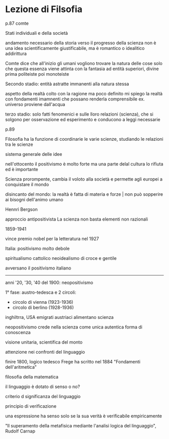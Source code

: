 # Lezione di Filsofia

p.87 comte

Stati individuali e della società

andamento necessario della storia verso il progresso della scienza non è una idea scientificamente giustificabile, ma è romantico o idealitico addirittura

Comte dice che all'inizio gli umani vogliono trovare la natura delle cose
solo che questa essenza viene attinta con la fantasia ad entità superiori, divine
prima politeiste poi monoteiste

Secondo stadio: entità astratte immanenti alla natura stessa

aspetto della realtà colto con la ragione ma poco definito
mi spiego la realtà con fondamenti imamnenti che possano renderla comprensibile
ex. universo proviene dall'acqua

terzo stadio: solo fatti fenomenici e sulle lloro relazioni (scienza), che si solgono per osservazione ed esperimento e conducono a leggi necessarie

p.89

Filosofia ha la funzione di coordinarie le varie scienze, studiando le relazioni tra le scienze

sistema generale delle idee 

nell'ottocento il positivismo è molto forte ma una parte delal cultura lo rifiuta ed è importante

Scienza prorompente, cambia il voloto alla società e permette agli europei a conquistare il mondo

disincanto del mondo: la realtà è fatta di materia e forze | non può sopperire ai bisogni dell'animo umano

Hennrì Bergson 

approccio antipositivista
La scienza non basta
elementi non razionali

1859-1941

vince premio nobel per la letteratura nel 1927


Italia: positivismo molto debole


spiritualismo cattolico
neoidealismo di croce e gentile

avversano il positivismo italiano


---

anni '20, '30, '40 del 1900: neopositivismo

1° fase: austro-tedesca
e 2 circoli:
* circolo di vienna (1923-1936)
* circolo di berlino (1928-1936)


inghiltrra, USA
emigrati austriaci alimentano scienza

neopositivismo crede nella scienza come unica autentica forma di conoscenza

visione unitaria, scientifica del monto

attenzione nei confronti del linguaggio


finire 1800, logico tedesco Frege ha scritto nel 1884 "Fondamenti dell'aritmetica"

filosofia della matematica

il linguaggio è dotato di senso o no?

criterio d significanza del linguaggio


principio di verificazione

una espressione ha senso solo se la sua verità è verificabile empiricamente


"Il superamento della metafisica mediante l'analisi logica del linguaggio", Rudolf Carnap


<!--stackedit_data:
eyJoaXN0b3J5IjpbMTAxOTA2NDAwOV19
-->